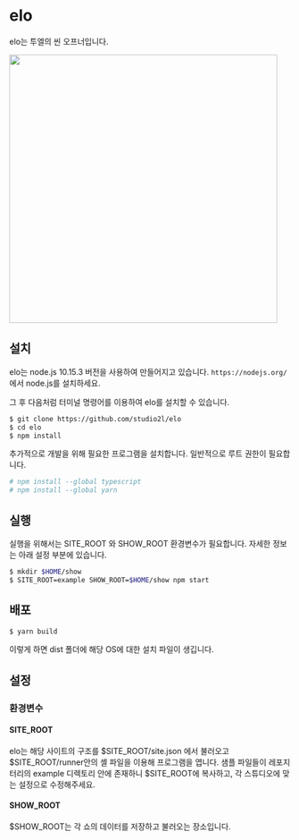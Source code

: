 # elo

elo는 투엘의 씬 오프너입니다.

<img src="https://raw.githubusercontent.com/studio2l/elo/master/asset/elo.png" width="480"></img>

## 설치

elo는 node.js 10.15.3 버전을 사용하여 만들어지고 있습니다. `https://nodejs.org/` 에서 node.js를 설치하세요.

그 후 다음처럼 터미널 명령어를 이용하여 elo를 설치할 수 있습니다.

```bash
$ git clone https://github.com/studio2l/elo
$ cd elo
$ npm install
```

추가적으로 개발을 위해 필요한 프로그램을 설치합니다. 일반적으로 루트 권한이 필요합니다.

```bash
# npm install --global typescript
# npm install --global yarn
```

## 실행

실행을 위해서는 SITE_ROOT 와 SHOW_ROOT 환경변수가 필요합니다.
자세한 정보는 아래 설정 부분에 있습니다.

```bash
$ mkdir $HOME/show
$ SITE_ROOT=example SHOW_ROOT=$HOME/show npm start
```

## 배포

```bash
$ yarn build
```

이렇게 하면 dist 폴더에 해당 OS에 대한 설치 파일이 생깁니다.

## 설정

### 환경변수

#### SITE_ROOT

elo는 해당 사이트의 구조를 $SITE_ROOT/site.json 에서 불러오고
$SITE_ROOT/runner안의 셸 파일을 이용해 프로그램을 엽니다.
샘플 파일들이 레포지터리의 example 디렉토리 안에 존재하니
$SITE_ROOT에 복사하고, 각 스튜디오에 맞는 설정으로 수정해주세요.

#### SHOW_ROOT

$SHOW_ROOT는 각 쇼의 데이터를 저장하고 불러오는 장소입니다.
